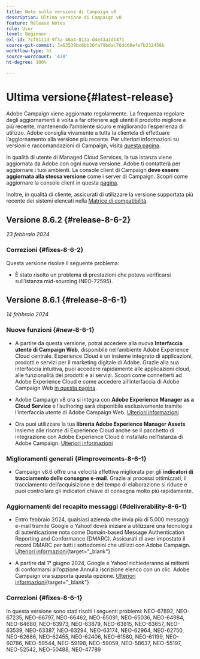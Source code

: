 ```yaml
---
title: Note sulla versione di Campaign v8
description: Ultima versione di Campaign v8
feature: Release Notes
role: User
level: Beginner
exl-id: 7cf8111d-9f3a-46a4-813a-d4e43a1d1471
source-git-commit: 3a63539bc6bb20fa79bdac76dd60efe7b232458b
workflow-type: ht
source-wordcount: '478'
ht-degree: 100%

---
```


# Ultima versione{#latest-release}

Adobe Campaign viene aggiornato regolarmente. La frequenza regolare degli aggiornamenti è volta a far ottenere agli utenti il prodotto migliore e più recente, mantenendo l’ambiente sicuro e migliorando l’esperienza di utilizzo. Adobe consiglia vivamente a tutta la clientela di effettuare l’aggiornamento alla versione più recente. Per ulteriori informazioni su versioni e raccomandazioni di Campaign, visita [questa pagina](upgrades.md).

In qualità di utente di Managed Cloud Services, la tua istanza viene aggiornata da Adobe con ogni nuova versione. Adobe ti contatterà per aggiornare i tuoi ambienti. La console client di Campaign **deve essere aggiornata alla stessa versione** come i server di Campaign. Scopri come aggiornare la console client in questa [pagina](../start/connect.md#upgrade-ac-console).

Inoltre, in qualità di cliente, assicurati di utilizzare la versione supportata più recente dei sistemi elencati nella [Matrice di compatibilità](compatibility-matrix.md).


## Versione 8.6.2 {#release-8-6-2}

_23 febbraio 2024_

### Correzioni {#fixes-8-6-2}

Questa versione risolve il seguente problema:

* È stato risolto un problema di prestazioni che poteva verificarsi sull’istanza mid-sourcing (NEO-72595).

## Versione 8.6.1 {#release-8-6-1}

_14 febbraio 2024_

### Nuove funzioni {#new-8-6-1}

* A partire da questa versione, potrai accedere alla nuova **Interfaccia utente di Campaign Web**, disponibile nell’ambiente Adobe Experience Cloud centrale. Experience Cloud è un insieme integrato di applicazioni, prodotti e servizi per il marketing digitale di Adobe. Grazie alla sua interfaccia intuitiva, puoi accedere rapidamente alle applicazioni cloud, alle funzionalità dei prodotti e ai servizi. Scopri come connetterti ad Adobe Experience Cloud e come accedere all’interfaccia di Adobe Campaign Web [in questa pagina](campaign-ui.md#ac-web-ui).


* Adobe Campaign v8 ora si integra con **Adobe Experience Manager as a Cloud Service** e l’authoring sarà disponibile esclusivamente tramite l’interfaccia utente di Adobe Campaign Web. [Ulteriori informazioni](../connect/ac-aem.md)

* Ora puoi utilizzare la tua **libreria Adobe Experience Manager Assets** insieme alle risorse di Experience Cloud anche se il pacchetto di integrazione con Adobe Experience Cloud è installato nell’istanza di Adobe Campaign. [Ulteriori informazioni](../connect/ac-aem.md#assets-library)

### Miglioramenti generali {#improvements-8-6-1}

* Campaign v8.6 offre una velocità effettiva migliorata per gli **indicatori di tracciamento delle consegne e-mail**. Grazie ai processi ottimizzati, il tracciamento dell’acquisizione e del tempo di elaborazione si riduce e puoi controllare gli indicatori chiave di consegna molto più rapidamente.


### Aggiornamenti del recapito messaggi {#deliverability-8-6-1}

* Entro febbraio 2024, qualsiasi azienda che invia più di 5.000 messaggi e-mail tramite Google o Yahoo! dovrà iniziare a utilizzare una tecnologia di autenticazione nota come Domain-based Message Authentication Reporting and Conformance (DMARC). Assicurati di aver impostato il record DMARC per tutti i sottodomini che utilizzi con Adobe Campaign. [Ulteriori informazioni](https://experienceleague.adobe.com/docs/deliverability-learn/deliverability-best-practice-guide/additional-resources/technotes/implement-dmarc.html?lang=it){target="_blank"}

* A partire dal 1° giugno 2024, Google e Yahoo! richiederanno ai mittenti di conformarsi all’opzione Annulla iscrizione elenco con un clic. Adobe Campaign ora supporta questa opzione. [Ulteriori informazioni](https://experienceleague.adobe.com/docs/deliverability-learn/deliverability-best-practice-guide/additional-resources/campaign/acc-technical-recommendations.html?lang=it#one-click-list-unsubscribe){target="_blank"}


### Correzioni {#fixes-8-6-1}

In questa versione sono stati risolti i seguenti problemi:
NEO-67892, NEO-67235, NEO-66797, NEO-66462, NEO-65091, NEO-65036, NEO-64984, NEO-64680, NEO-63973, NEO-63879, NEO-63815, NEO-63657, NEO-63539, NEO-63387, NEO-63294, NEO-63174, NEO-62964, NEO-62750, NEO-62686, NEO-62455, NEO-62406, NEO-61580, NEO-61199, NEO-60786, NEO-59544, NEO-59198, NEO-59059, NEO-58637, NEO-55197, NEO-52542, NEO-50488, NEO-47789